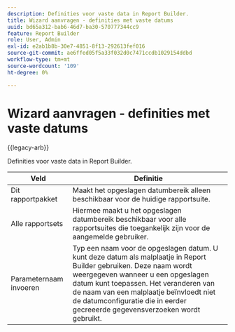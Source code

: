 ```yaml
---
description: Definities voor vaste data in Report Builder.
title: Wizard aanvragen - definities met vaste datums
uuid: bd65a312-bab6-46d7-ba30-570777344cc9
feature: Report Builder
role: User, Admin
exl-id: e2ab1b8b-30e7-4851-8f13-292613fef016
source-git-commit: ae6ffed05f5a33f032d0c7471ccdb1029154ddbd
workflow-type: tm+mt
source-wordcount: '109'
ht-degree: 0%

---
```


# Wizard aanvragen - definities met vaste datums

{{legacy-arb}}

Definities voor vaste data in Report Builder.

| Veld | Definitie |
|--- |--- |
| Dit rapportpakket | Maakt het opgeslagen datumbereik alleen beschikbaar voor de huidige rapportsuite. |
| Alle rapportsets | Hiermee maakt u het opgeslagen datumbereik beschikbaar voor alle rapportsuites die toegankelijk zijn voor de aangemelde gebruiker. |
| Parameternaam invoeren | Typ een naam voor de opgeslagen datum. U kunt deze datum als malplaatje in Report Builder gebruiken. Deze naam wordt weergegeven wanneer u een opgeslagen datum kunt toepassen. Het veranderen van de naam van een malplaatje beïnvloedt niet de datumconfiguratie die in eerder gecreeerde gegevensverzoeken wordt gebruikt. |
